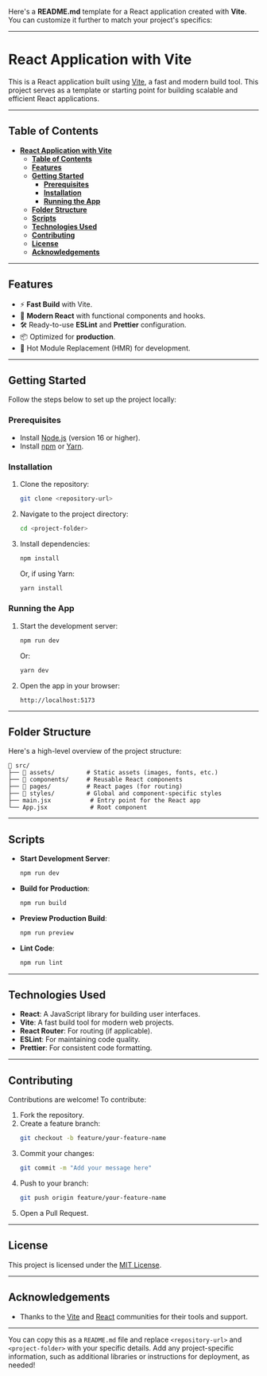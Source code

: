 Here's a **README.md** template for a React application created with **Vite**. You can customize it further to match your project's specifics:

---

# **React Application with Vite**

This is a React application built using [Vite](https://vitejs.dev/), a fast and modern build tool. This project serves as a template or starting point for building scalable and efficient React applications.

---

## **Table of Contents**

- [**React Application with Vite**](#react-application-with-vite)
  - [**Table of Contents**](#table-of-contents)
  - [**Features**](#features)
  - [**Getting Started**](#getting-started)
    - [**Prerequisites**](#prerequisites)
    - [**Installation**](#installation)
    - [**Running the App**](#running-the-app)
  - [**Folder Structure**](#folder-structure)
  - [**Scripts**](#scripts)
  - [**Technologies Used**](#technologies-used)
  - [**Contributing**](#contributing)
  - [**License**](#license)
  - [**Acknowledgements**](#acknowledgements)

---

## **Features**

- ⚡ **Fast Build** with Vite.
- 🚀 **Modern React** with functional components and hooks.
- 🛠️ Ready-to-use **ESLint** and **Prettier** configuration.
- 📦 Optimized for **production**.
- 🌈 Hot Module Replacement (HMR) for development.

---

## **Getting Started**

Follow the steps below to set up the project locally:

### **Prerequisites**

- Install [Node.js](https://nodejs.org/) (version 16 or higher).
- Install [npm](https://www.npmjs.com/) or [Yarn](https://yarnpkg.com/).

### **Installation**

1. Clone the repository:
   ```bash
   git clone <repository-url>
   ```

2. Navigate to the project directory:
   ```bash
   cd <project-folder>
   ```

3. Install dependencies:
   ```bash
   npm install
   ```
   Or, if using Yarn:
   ```bash
   yarn install
   ```

### **Running the App**

1. Start the development server:
   ```bash
   npm run dev
   ```
   Or:
   ```bash
   yarn dev
   ```

2. Open the app in your browser:
   ```
   http://localhost:5173
   ```

---

## **Folder Structure**

Here's a high-level overview of the project structure:

```
📂 src/
├── 📁 assets/         # Static assets (images, fonts, etc.)
├── 📁 components/     # Reusable React components
├── 📁 pages/          # React pages (for routing)
├── 📁 styles/         # Global and component-specific styles
├── main.jsx           # Entry point for the React app
└── App.jsx            # Root component
```

---

## **Scripts**

- **Start Development Server**:
  ```bash
  npm run dev
  ```
- **Build for Production**:
  ```bash
  npm run build
  ```
- **Preview Production Build**:
  ```bash
  npm run preview
  ```
- **Lint Code**:
  ```bash
  npm run lint
  ```

---

## **Technologies Used**

- **React**: A JavaScript library for building user interfaces.
- **Vite**: A fast build tool for modern web projects.
- **React Router**: For routing (if applicable).
- **ESLint**: For maintaining code quality.
- **Prettier**: For consistent code formatting.

---

## **Contributing**

Contributions are welcome! To contribute:

1. Fork the repository.
2. Create a feature branch:
   ```bash
   git checkout -b feature/your-feature-name
   ```
3. Commit your changes:
   ```bash
   git commit -m "Add your message here"
   ```
4. Push to your branch:
   ```bash
   git push origin feature/your-feature-name
   ```
5. Open a Pull Request.

---

## **License**

This project is licensed under the [MIT License](LICENSE).

---

## **Acknowledgements**

- Thanks to the [Vite](https://vitejs.dev/) and [React](https://reactjs.org/) communities for their tools and support.

---

You can copy this as a `README.md` file and replace `<repository-url>` and `<project-folder>` with your specific details. Add any project-specific information, such as additional libraries or instructions for deployment, as needed!